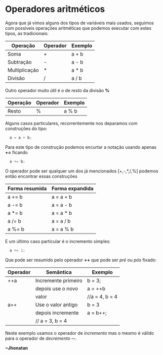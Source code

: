 # Operadores aritméticos

  Agora que já vimos alguns dos tipos de variáveis mais usados, seguimos com
possíveis operações aritméticas que podemos executar com estes tipos, as
tradicionais:

Operação      | Operador | Exemplo
------------- | -------- | -------
Soma          | +        | a + b
Subtração     | -        | a - b
Multiplicação | *        | a * b
Divisão       | /        | a / b

  Outro operador muito útil é o de _resto_ da divisão **%**

Operação      | Operador | Exemplo
------------- | -------- | -------
Resto         | %        | a % b

  Alguns casos particulares, recorrentemente nos deparamos com construções do
tipo:
```c
  a = a + b;
```
  Para este tipo de construção podemos encurtar a notação usando apenas **+=**
ficando
```c
  a += b;
```
  O operador pode ser qualquer um dos já mencionados [+,-,*,/,%] podemos então
encontrar essas construções

Forma resumida | Forma expandida
-------------- | ---------------
a += b         | a = a + b
a -= b         | a = a - b
a *= b         | a = a * b
a /= b         | a = a / b
a %= b         | a = a % b

E um último caso particular é o incremento simples:
```c
  a += 1;
```

Que pode ser resumido pelo operador **++** que pode ser _pré_ ou _pós_ fixado:

Operador | Semântica              | Exemplo
-------- | ---------------------- | ------------------------
++a      | Incremente primeiro    | b = 3;
         | depois use o novo      | a = ++b
         | valor                  | //a = 4, b = 4
a++      | Use o valor antigo     | b = 3
         | depois incremente      | a = b++; 
                                  | // a = 3, b = 4

  Neste exemplo usamos o operador de _incremento_ mas o mesmo é válido para o
operador de _decremento_ **--**.

**~Jhonatan**
